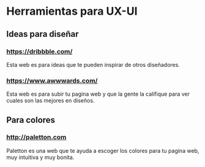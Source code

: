 # Herramientas para UX-UI

## Ideas para diseñar
### https://dribbble.com/
Esta web es para ideas que te pueden inspirar de otros diseñadores.
### https://www.awwwards.com/
Esta web es para subir tu pagina web y que la gente la califique para ver cuales son las mejores en diseños.

## Para colores
### http://paletton.com
Paletton es una web que te ayuda a escoger los colores para tu pagina web, muy intuitiva y muy bonita.


